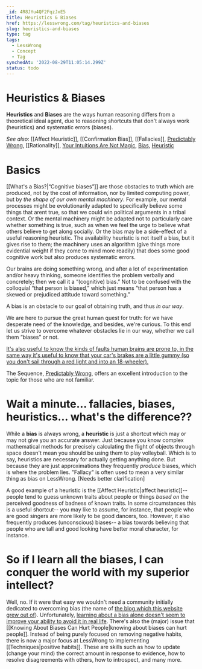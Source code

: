 ```yaml
---
_id: 4R8JYu4QF2FqzJxE5
title: Heuristics & Biases
href: https://lesswrong.com/tag/heuristics-and-biases
slug: heuristics-and-biases
type: tag
tags:
  - LessWrong
  - Concept
  - Tag
synchedAt: '2022-08-29T11:05:14.299Z'
status: todo
---
```


# Heuristics & Biases

**Heuristics** and **Biases** are the ways human reasoning differs from a theoretical ideal agent, due to reasoning shortcuts that don't always work (heuristics) and systematic errors (biases).

*See also*: [[Affect Heuristic]], [[Confirmation Bias]], [[Fallacies]], [Predictably Wrong](https://www.lesswrong.com/s/5g5TkQTe9rmPS5vvM), [[Rationality]], [Your Intuitions Are Not Magic](https://www.lesswrong.com/posts/Psp8ZpYLCDJjshpRb/your-intuitions-are-not-magic), [Bias](https://lessestwrong.com/tag/bias), [Heuristic](https://lessestwrong.com/tag/heuristic)

Basics
======

[[What's a Bias?|“Cognitive biases”]] are those obstacles to truth which are produced, not by the cost of information, nor by limited computing power, but by *the shape of our own mental machinery*. For example, our mental processes might be evolutionarily adapted to specifically believe some things that arent true, so that we could win political arguments in a tribal context. Or the mental machinery might be adapted not to particularly care whether something is true, such as when we feel the urge to believe what others believe to get along socially. Or the bias may be a side-effect of a useful reasoning heuristic. The availability heuristic is not itself a bias, but it gives rise to them; the machinery uses an algorithm (give things more evidential weight if they come to mind more readily) that does some good cognitive work but also produces systematic errors.

Our brains are doing something wrong, and after a lot of experimentation and/or heavy thinking, someone identifies the problem verbally and concretely; then we call it a “(cognitive) bias.” Not to be confused with the colloquial “that person is biased,” which just means “that person has a skewed or prejudiced attitude toward something.”

A bias is an obstacle to our goal of obtaining truth, and thus *in our way*.

We are here to pursue the great human quest for truth: for we have desperate need of the knowledge, and besides, we're curious. To this end let us strive to overcome whatever obstacles lie in our way, whether we call them “biases” or not.

[It's also useful to know the kinds of faults human brains are prone to, in the same way it's useful to know that your car's brakes are a little gummy (so you don't sail through a red light and into an 18-wheeler).](https://www.lesswrong.com/posts/Psp8ZpYLCDJjshpRb/your-intuitions-are-not-magic)

The Sequence, [Predictably Wrong](https://www.lesswrong.com/s/5g5TkQTe9rmPS5vvM), offers an excellent introduction to the topic for those who are not familiar.

Wait a minute… fallacies, biases, heuristics… what's the difference??
=========================================================================

While a **bias** is always wrong, a **heuristic** is just a shortcut which may or may not give you an accurate answer. Just because you know complex mathematical methods for precisely calculating the flight of objects through space doesn't mean you should be using them to play volleyball. Which is to say, heuristics are necessary for actually getting anything done. But because they are just approximations they frequently *produce* biases, which is where the problem lies. "Fallacy" is often used to mean a very similar thing as bias on LessWrong. \[Needs better clarification\]

A good example of a heuristic is the [[Affect Heuristic|affect heuristic]]\-\- people tend to guess unknown traits about people or things *based on* the perceived goodness of badness of known traits. In some circumstances this is a useful shortcut-- you may like to assume, for instance, that people who are good singers are more likely to be good dancers, too. However, it also frequently produces (unconscious) biases-- a bias towards believing that people who are tall and good looking have better moral character, for instance.

So if I learn all the biases, I can conquer the world with my superior intellect?
=================================================================================

Well, no. If it were that easy we wouldn't need a community initially dedicated to overcoming bias (the name of [the blog which this website grew out of](https://www.overcomingbias.com/)). Unfortunately, [learning about a bias alone doesn't seem to improve your ability to avoid it in real life](https://www.iejme.com/article/university-students-knowledge-and-biases-in-conditional-probability-reasoning). There's also the (major) issue that [[Knowing About Biases Can Hurt People|knowing about biases can hurt people]]. Instead of being purely focused on removing negative habits, there is now a major focus at LessWrong to implementing [[Techniques|positive habits]]. These are skills such as how to update (change your mind) the correct amount in response to evidence, how to resolve disagreements with others, how to introspect, and many more.
